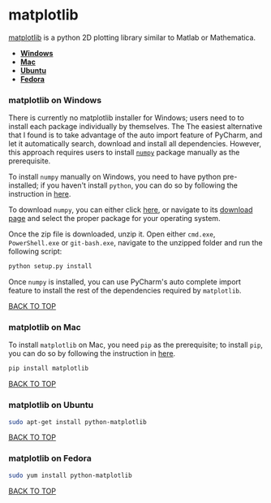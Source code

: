 matplotlib
==========
[matplotlib](http://matplotlib.org) is a python 2D plotting library similar to Matlab or Mathematica.

* [**Windows**](#matplotlib-on-windows)
* [**Mac**](#matplotlib-on-mac)
* [**Ubuntu**](#matplotlib-on-ubuntu)
* [**Fedora**](#matplotlib-on-fedora)

### matplotlib on Windows
There is currently no matplotlib installer for Windows; users need to to install each package individually by themselves.  The The easiest alternative that I found is to take advantage of the auto import feature of PyCharm, and let it automatically search, download and install all dependencies.  However, this approach requires users to install [`numpy`](http://www.numpy.org) package manually as the prerequisite.

To install `numpy` manually on Windows, you need to have python pre-installed; if you haven't install `python`, you can do so by following the instruction in [here](https://github.com/ctrl-alt-del/devenv/tree/master/language/python).

To download `numpy`, you can either click  [here](http://sourceforge.net/projects/numpy/files/NumPy/1.10.2/numpy-1.10.2.zip/download), or navigate to its [download page](http://www.scipy.org/scipylib/download.html) and select the proper package for your operating system.

Once the zip file is downloaded, unzip it.  Open either `cmd.exe`, `PowerShell.exe` or `git-bash.exe`, navigate to the unzipped folder and run the following script:
```sh
python setup.py install
```

Once `numpy` is installed, you can use PyCharm's auto complete import feature to install the rest of the dependencies required by `matplotlib`.

[BACK TO TOP](https://github.com/ctrl-alt-del/devenv)



### matplotlib on Mac
To install `matplotlib` on Mac, you need `pip` as the prerequisite; to install `pip`, you can do so by following the instruction in [here](https://github.com/ctrl-alt-del/devenv/tree/master/language/python/pip).
```sh
pip install matplotlib
```
[BACK TO TOP](https://github.com/ctrl-alt-del/devenv)



### matplotlib on Ubuntu
```sh
sudo apt-get install python-matplotlib
```
[BACK TO TOP](https://github.com/ctrl-alt-del/devenv)



### matplotlib on Fedora
```sh
sudo yum install python-matplotlib
```
[BACK TO TOP](https://github.com/ctrl-alt-del/devenv)
